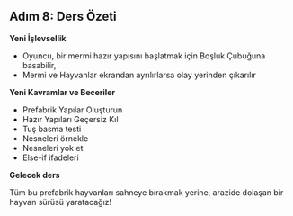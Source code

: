 ## Adım 8: Ders Özeti

**Yeni İşlevsellik**

- Oyuncu, bir mermi hazır yapısını başlatmak için Boşluk Çubuğuna basabilir,
- Mermi ve Hayvanlar ekrandan ayrılırlarsa olay yerinden çıkarılır

**Yeni Kavramlar ve Beceriler**

- Prefabrik Yapılar Oluşturun
- Hazır Yapıları Geçersiz Kıl
- Tuş basma testi
- Nesneleri örnekle
- Nesneleri yok et
- Else-if ifadeleri

**Gelecek ders**

Tüm bu prefabrik hayvanları sahneye bırakmak yerine, arazide dolaşan bir hayvan sürüsü yaratacağız!
